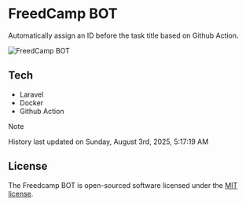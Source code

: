 # FreedCamp BOT

Automatically assign an ID before the task title based on Github Action.

![FreedCamp BOT](https://repository-images.githubusercontent.com/737932867/7d34798b-2680-471c-b089-a78a718d3d6a)

## Tech

- Laravel
- Docker
- Github Action

> [!NOTE]  
> History last updated on Sunday, August 3rd, 2025, 5:17:19 AM

## License

The Freedcamp BOT is open-sourced software licensed under the [MIT license](https://opensource.org/licenses/MIT).

